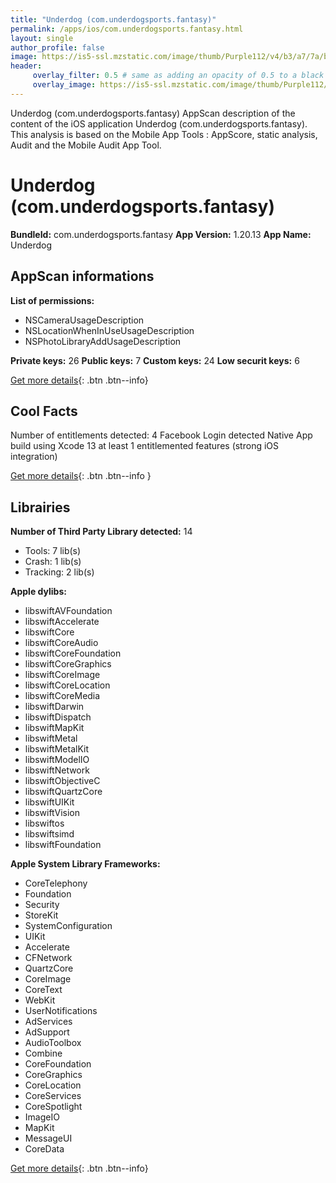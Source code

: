 ```yaml
---
title: "Underdog (com.underdogsports.fantasy)"
permalink: /apps/ios/com.underdogsports.fantasy.html
layout: single
author_profile: false
image: https://is5-ssl.mzstatic.com/image/thumb/Purple112/v4/b3/a7/7a/b3a77ac3-bb08-6359-1ac5-a73c6dae862f/AppIcon-0-0-1x_U007emarketing-0-0-0-7-0-0-sRGB-0-0-0-GLES2_U002c0-512MB-85-220-0-0.png/512x512bb.jpg
header: 
     overlay_filter: 0.5 # same as adding an opacity of 0.5 to a black background
     overlay_image: https://is5-ssl.mzstatic.com/image/thumb/Purple112/v4/b3/a7/7a/b3a77ac3-bb08-6359-1ac5-a73c6dae862f/AppIcon-0-0-1x_U007emarketing-0-0-0-7-0-0-sRGB-0-0-0-GLES2_U002c0-512MB-85-220-0-0.png/512x512bb.jpg
---
```

Underdog (com.underdogsports.fantasy) AppScan description of the content of the iOS application Underdog (com.underdogsports.fantasy). This analysis is based on the Mobile App Tools : AppScore, static analysis, Audit and the Mobile Audit App Tool.

# Underdog (com.underdogsports.fantasy)

**BundleId:** com.underdogsports.fantasy
**App Version:** 1.20.13
**App Name:** Underdog


## AppScan informations 

**List of permissions:** 
- NSCameraUsageDescription
- NSLocationWhenInUseUsageDescription
- NSPhotoLibraryAddUsageDescription
  
  
**Private keys:** 26
**Public keys:** 7
**Custom keys:** 24
**Low securit keys:** 6
  
[Get more details](/pricing.html){: .btn .btn--info}

## Cool Facts

Number of entitlements detected: 4
Facebook Login detected
Native App
build using Xcode 13
at least 1 entitlemented features (strong iOS integration)
  
[Get more details](/pricing.html){: .btn .btn--info }

## Librairies 
**Number of Third Party Library detected:** 14
- Tools: 7 lib(s)
- Crash: 1 lib(s)
- Tracking: 2 lib(s)


**Apple dylibs:**
- libswiftAVFoundation
- libswiftAccelerate
- libswiftCore
- libswiftCoreAudio
- libswiftCoreFoundation
- libswiftCoreGraphics
- libswiftCoreImage
- libswiftCoreLocation
- libswiftCoreMedia
- libswiftDarwin
- libswiftDispatch
- libswiftMapKit
- libswiftMetal
- libswiftMetalKit
- libswiftModelIO
- libswiftNetwork
- libswiftObjectiveC
- libswiftQuartzCore
- libswiftUIKit
- libswiftVision
- libswiftos
- libswiftsimd
- libswiftFoundation


**Apple System Library Frameworks:**
- CoreTelephony
- Foundation
- Security
- StoreKit
- SystemConfiguration
- UIKit
- Accelerate
- CFNetwork
- QuartzCore
- CoreImage
- CoreText
- WebKit
- UserNotifications
- AdServices
- AdSupport
- AudioToolbox
- Combine
- CoreFoundation
- CoreGraphics
- CoreLocation
- CoreServices
- CoreSpotlight
- ImageIO
- MapKit
- MessageUI
- CoreData


  
[Get more details](/pricing.html){: .btn .btn--info}

